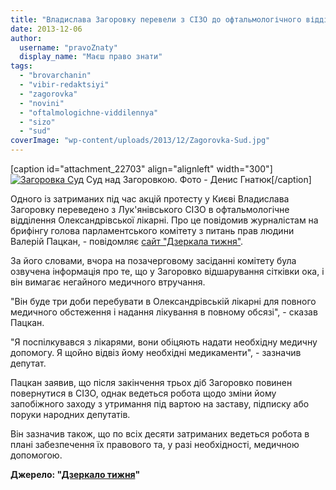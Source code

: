 ```yaml
---
title: "Владислава Загоровку перевели з СІЗО до офтальмологічного відділення Олександрівської лікарні"
date: 2013-12-06
author: 
  username: "pravoZnaty"
  display_name: "Маєш право знати"
tags: 
  - "brovarchanin"
  - "vibir-redaktsiyi"
  - "zagorovka"
  - "novini"
  - "oftalmologichne-viddilennya"
  - "sizo"
  - "sud"
coverImage: "wp-content/uploads/2013/12/Zagorovka-Sud.jpg"
---
```


\[caption id="attachment\_22703" align="alignleft" width="300"\][![Загоровка Суд](https://mpz.brovary.org/wp-content/uploads/2013/12/Zagorovka-Sud.jpg)](https://mpz.brovary.org/wp-content/uploads/2013/12/Zagorovka-Sud.jpg) Суд над Загоровкою. Фото - Денис Гнатюк\[/caption\]

Одного із затриманих під час акцій протесту у Києві Владислава Загоровку переведено з Лук'янівського СІЗО в офтальмологічне відділення Олександрівської лікарні. Про це повідомив журналістам на брифінгу голова парламентського комітету з питань прав людини Валерій Пацкан, - повідомляє [сайт "Дзеркала тижня"](http://dt.ua/UKRAINE/odnogo-iz-zatrimanih-protestuvalnikiv-pereveli-z-sizo-do-likarni-133302_.html).

За його словами, вчора на позачерговому засіданні комітету була озвучена інформація про те, що у Загоровко відшарування сітківки ока, і він вимагає негайного медичного втручання.

"Він буде три доби перебувати в Олександрівській лікарні для повного медичного обстеження і надання лікування в повному обсязі", - сказав Пацкан.

"Я поспілкувався з лікарями, вони обіцяють надати необхідну медичну допомогу. Я щойно відвіз йому необхідні медикаменти", - зазначив депутат.

Пацкан заявив, що після закінчення трьох діб Загоровко повинен повернутися в СІЗО, однак ведеться робота щодо зміни йому запобіжного заходу з утримання під вартою на заставу, підписку або поруки народних депутатів.

Він зазначив також, що по всіх десяти затриманих ведеться робота в плані забезпечення їх правового та, у разі необхідності, медичною допомогою.

**Джерело: "[Дзеркало тижня](http://dt.ua/UKRAINE/odnogo-iz-zatrimanih-protestuvalnikiv-pereveli-z-sizo-do-likarni-133302_.html)"**
